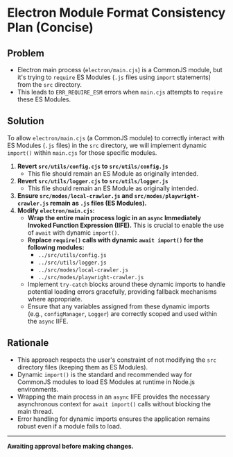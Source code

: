 # Electron Module Format Consistency Plan (Concise)

## Problem
- Electron main process (`electron/main.cjs`) is a CommonJS module, but it's trying to `require` ES Modules (`.js` files using `import` statements) from the `src` directory.
- This leads to `ERR_REQUIRE_ESM` errors when `main.cjs` attempts to `require` these ES Modules.

## Solution
To allow `electron/main.cjs` (a CommonJS module) to correctly interact with ES Modules (`.js` files) in the `src` directory, we will implement dynamic `import()` within `main.cjs` for those specific modules.

1.  **Revert `src/utils/config.cjs` to `src/utils/config.js`**
    -   This file should remain an ES Module as originally intended.
2.  **Revert `src/utils/logger.cjs` to `src/utils/logger.js`**
    -   This file should remain an ES Module as originally intended.
3.  **Ensure `src/modes/local-crawler.js` and `src/modes/playwright-crawler.js` remain as `.js` files (ES Modules).**
4.  **Modify `electron/main.cjs`:**
    -   **Wrap the entire main process logic in an `async` Immediately Invoked Function Expression (IIFE).** This is crucial to enable the use of `await` with dynamic `import()`.
    -   **Replace `require()` calls with dynamic `await import()` for the following modules:**
        -   `../src/utils/config.js`
        -   `../src/utils/logger.js`
        -   `../src/modes/local-crawler.js`
        -   `../src/modes/playwright-crawler.js`
    -   Implement `try-catch` blocks around these dynamic imports to handle potential loading errors gracefully, providing fallback mechanisms where appropriate.
    -   Ensure that any variables assigned from these dynamic imports (e.g., `configManager`, `Logger`) are correctly scoped and used within the `async` IIFE.

## Rationale
-   This approach respects the user's constraint of not modifying the `src` directory files (keeping them as ES Modules).
-   Dynamic `import()` is the standard and recommended way for CommonJS modules to load ES Modules at runtime in Node.js environments.
-   Wrapping the main process in an `async` IIFE provides the necessary asynchronous context for `await import()` calls without blocking the main thread.
-   Error handling for dynamic imports ensures the application remains robust even if a module fails to load.

---

**Awaiting approval before making changes.**
